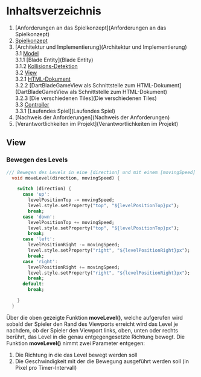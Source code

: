 # Inhaltsverzeichnis

1. [Anforderungen an das Spielkonzept](Anforderungen an das Spielkonzept)
2. [Spielkonzept](Spielkonzept)
3. [Architektur und Implementierung](Architektur und Implementierung)  
   3.1 [Model](Model)  
   3.1.1 [Blade Entity](Blade Entity)  
   3.1.2 [Kollisions-Detektion](Kollisions-Detektion)  
   3.2 [View](View)  
   3.2.1 [HTML-Dokument](HTML-Dokument)  
   3.2.2 [DartBladeGameView als Schnittstelle zum HTML-Dokument](DartBladeGameView als Schnittstelle zum HTML-Dokument)  
   3.2.3 [Die verschiedenen Tiles](Die verschiedenen Tiles)  
   3.3 [Controller](Controller)  
   3.3.1 [Laufendes Spiel](Laufendes Spiel)  
4. [Nachweis der Anforderungen](Nachweis der Anforderungen)
5. [Verantwortlichkeiten im Projekt](Verantwortlichkeiten im Projekt)

## View

### Bewegen des Levels  

```dart
/// Bewegen des Levels in eine [direction] und mit einem [movingSpeed]
  void moveLevel(direction, movingSpeed) {

    switch (direction) {
      case 'up':
        levelPositionTop -= movingSpeed;
        level.style.setProperty("top", "${levelPositionTop}px");
        break;
      case 'down':
        levelPositionTop += movingSpeed;
        level.style.setProperty("top", "${levelPositionTop}px");
        break;
      case 'left':
        levelPositionRight -= movingSpeed;
        level.style.setProperty("right", "${levelPositionRight}px");
        break;
      case 'right':
        levelPositionRight += movingSpeed;
        level.style.setProperty("right", "${levelPositionRight}px");
        break;
      default:
        break;

    }
  }
```  

Über die oben gezeigte Funktion **moveLevel()**, welche aufgerufen wird sobald der Spieler den Rand des Viewports erreicht wird das Level je nachdem, ob der Spieler den Viewport links, oben, unten oder rechts berührt, das Level in die genau entgegengesetzte Richtung bewegt. Die Funktion **moveLevel()** nimmt zwei Parameter entgegen:  

1.  Die Richtung in die das Level bewegt werden soll
2.  Die Geschwindigkeit mit der die Bewegung ausgeführt werden soll (in Pixel pro Timer-Intervall)